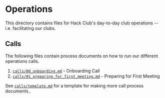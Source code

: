 # Operations

This directory contains files for Hack Club's day-to-day club operations -- i.e. facilitating our clubs.

## Calls

The following files contain process documents on how to run our different operations calls.

1. [`calls/00_onboarding.md`](calls/00_onboarding.md) - Onboarding Call
2. [`calls/01_preparing_for_first_meeting.md`](calls/01_preparing_for_first_meeting.md) - Preparing for First Meeting

See [`calls/template.md`](calls/template.md) for a template for making more call process documents..
